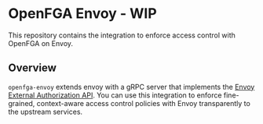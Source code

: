 # OpenFGA Envoy - WIP

This repository contains the integration to enforce access control with OpenFGA on Envoy.

## Overview

`openfga-envoy` extends envoy with a gRPC server that implements the [Envoy External Authorization API](https://www.envoyproxy.io/docs/envoy/latest/intro/arch_overview/security/ext_authz_filter.html). You can use this integration to enforce fine-grained, context-aware access control policies with Envoy transparently to the upstream services.

